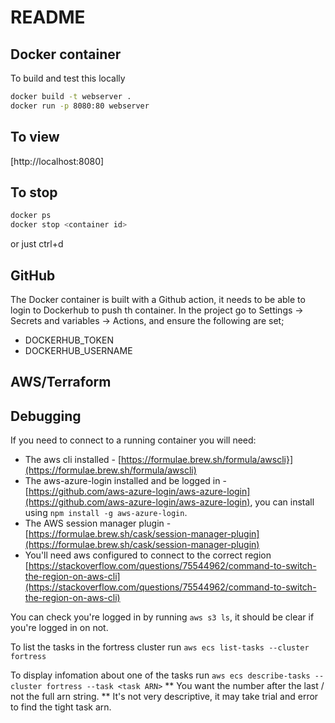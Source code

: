 # README

## Docker container

To build and test this locally

``` bash
docker build -t webserver .
docker run -p 8080:80 webserver
```

## To view

[http://localhost:8080]

## To stop

``` bash
docker ps
docker stop <container id>
```

or just ctrl+d

## GitHub

The Docker container is built with a Github action, it needs to be able to login to Dockerhub to push th container.
In the project go to Settings -> Secrets and variables -> Actions, and ensure the following are set;

* DOCKERHUB_TOKEN
* DOCKERHUB_USERNAME

## AWS/Terraform

## Debugging

If you need to connect to a running container you will need: 

* The aws cli installed - [https://formulae.brew.sh/formula/awscli}](https://formulae.brew.sh/formula/awscli)
* The aws-azure-login installed and be logged in - [https://github.com/aws-azure-login/aws-azure-login](https://github.com/aws-azure-login/aws-azure-login), you can install using ```npm install -g aws-azure-login```.
* The AWS session manager plugin - [https://formulae.brew.sh/cask/session-manager-plugin](https://formulae.brew.sh/cask/session-manager-plugin)
* You'll need aws configured to connect to the correct region [https://stackoverflow.com/questions/75544962/command-to-switch-the-region-on-aws-cli](https://stackoverflow.com/questions/75544962/command-to-switch-the-region-on-aws-cli)

You can check you're logged in by running ```aws s3 ls```, it should be clear if you're logged in on not. 

To list the tasks in the fortress cluster run ```aws ecs list-tasks --cluster fortress```

To display infomation about one of the tasks run ```aws ecs describe-tasks --cluster fortress --task <task ARN>```
** You want the number after the last / not the full arn string.
** It's not very descriptive, it may take trial and error to find the tight task arn. 



